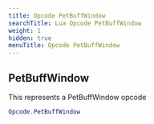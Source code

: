 ```yaml
---
title: Opcode PetBuffWindow
searchTitle: Lua Opcode PetBuffWindow
weight: 1
hidden: true
menuTitle: Opcode PetBuffWindow
---
```

## PetBuffWindow

This represents a PetBuffWindow opcode
```lua
Opcode.PetBuffWindow
```